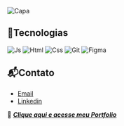 ![Capa](https://media.licdn.com/dms/image/D4D16AQHGnuYAKbFRPw/profile-displaybackgroundimage-shrink_350_1400/0/1714387518219?e=1720051200&v=beta&t=z5CgjrqGdJ8EjjW8fACC54pX1X-KtlXq1Tvgmn1_QbI)

## 🧰Tecnologias
![Js](https://img.shields.io/badge/JavaScript-F7DF1E?style=for-the-badge&logo=javascript&logoColor=black)
![Html](https://img.shields.io/badge/HTML-FF0000?style=for-the-badge&logo=html5&logoColor=white)
![Css](https://img.shields.io/badge/CSS3-007ACC?style=for-the-badge&logo=css3&logoColor=white)
![Git](https://img.shields.io/badge/GIT-F46D01?style=for-the-badge&logo=git&logoColor=white)
![Figma](https://img.shields.io/badge/Figma-121011?style=for-the-badge&logo=figma&logoColor=white)

## 📬Contato
-  <a href="mailto:pbn62413@gmail.com?subject=Tenho%20interrese%20em%20seus%20servi%C3%A7os">Email</a>
-  <a href="https://www.linkedin.com/in/pedrobarroso-n/">Linkedin</a>

📌 **_[Clique aqui e acesse meu Portfolio](https://portfolio-pedrobn.vercel.app/)_**
